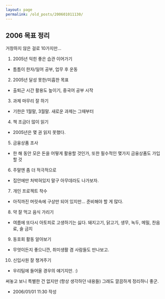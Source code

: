 ```yaml
---
layout: page
permalink: /old_posts/200601011130/
---
```


## 2006 목표 정리

거창하지 않은 걸로 10가지만...

1. 2005년 익힌 좋은 습관 이어가기
- 틈틈이 한자/일어 공부, 업무 후 운동

2. 2005년 달성 못한/미흡한 목표
- 출퇴근 시간 활용도 높이기, 중국어 공부 시작

3. 과제 마무리 잘 하기
- 기한은 1월말, 3월말. 새로운 과제는 그때부터

4. 책 조금더 많이 읽기
- 2005년은 몇 권 읽지 못했다.

5. 금융상품 조사
- 한 해 동안 모은 돈을 어떻게 활용할 것인가, 또한 필수적인 몇가지 금융상품도 가입할 것

6. 주말엔 좀 더 적극적으로
- 집안에만 처박혀있지 말구 아무데라도 나가보자.

7. 개인 프로젝트 착수
- 아직까진 머릿속에 구상만 되어 있지만... 준비해야 할 게 많다.

8. 약 잘 먹고 음식 가리기
- 여름에 또다시 아토피로 고생하기는 싫다. 돼지고기, 닭고기, 생무, 녹두, 메밀, 찬음료, 술 금지

9. 동호회 활동 알아보기
- 무엇이든지 좋으니깐, 취미생활 겸 사람들도 만나보고.

10. 신입사원 잘 챙겨주기
- 우리팀에 들어올 경우의 얘기지만. :)

써놓고 보니 특별한 건 없지만 (항상 생각하던 내용들) 그래도 깔끔하게 정리하니 좋군.






- 2006/01/01 11:30 작성